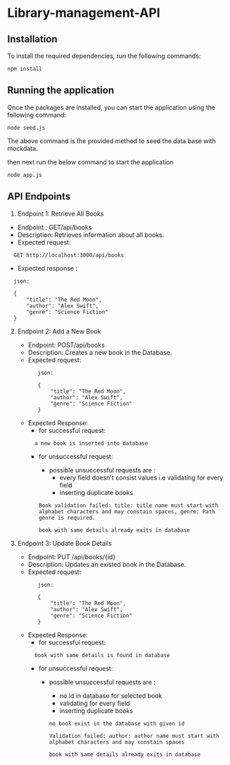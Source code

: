 # Library-management-API

## Installation

To install the required dependencies, run the following commands:

``` 
npm install 
```

## Running the application
Once the packages are installed, you can start the application using the following command:

```
node seed.js

```

The above command is the provided method to seed the data base with mockdata.

then next run the below command to start the application

```
node app.js

```

## API Endpoints
1. Endpoint 1: Retrieve All Books
  - Endpoint : GET/api/books
  - Description: Retrieves information about all books.
  - Expected request:
  ```
    GET http://localhost:3000/api/books

  ```
  - Expected response :
  ```
    json:

    {
        "title": "The Red Moon",
        "author": "Alex Swift",
        "genre": "Science Fiction"
    }
  ```

2. Endpoint 2: Add a New Book
   - Endpoint: POST/api/books
   - Description: Creates a new book in the Database.
   - Expected request:
     ```
        json:

        {
            "title": "The Red Moon",
            "author": "Alex Swift",
            "genre": "Science Fiction"
        }
     ```
   - Expected Response:
      - for successful request:
      ```
        a new book is inserted into database
      ```
      - for unsuccessful request:
        - possible unsuccessful requests are : 
          - every field doesn't consist values i.e validating for every field 
          - inserting duplicate books
        
        ```
        Book validation failed: title: title name must start with alphabet characters and may constain spaces, genre: Path genre is required.
        ```

        ```
        book with same details already exits in database
        ```

3. Endpoint 3: Update Book Details
   - Endpoint: PUT /api/books/{id}
   - Description: Updates an existed book in the Database.
   - Expected request:
     ```
        json:

        {
            "title": "The Red Moon",
            "author": "Alex Swift",
            "genre": "Science Fiction"
        }
     ```
    - Expected Response:
      - for successful request:
      ```
        book with same details is found in database
      ```
      -  for unsuccessful request:
          - possible unsuccessful requests are : 
            - no id in database for selected book
            - validating for every field 
            - inserting duplicate books
            ```
            no book exist in the database with given id
            ```

            ```
            Validation failed: author: author name must start with alphabet characters and may constain spaces
            ```

            ```
            book with same details already exits in database
            ```


   


